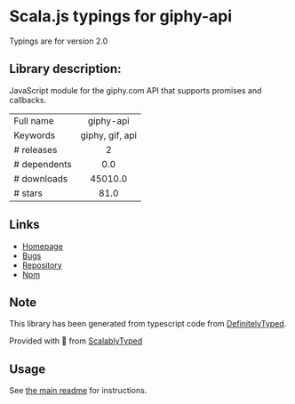 
# Scala.js typings for giphy-api

Typings are for version 2.0

## Library description:
JavaScript module for the giphy.com API that supports promises and callbacks.

|                    |                 |
| ------------------ | :-------------: |
| Full name          | giphy-api |
| Keywords           | giphy, gif, api |
| # releases         | 2 |
| # dependents       | 0.0 |
| # downloads        | 45010.0 |
| # stars            | 81.0 |

## Links
- [Homepage](https://github.com/austinkelleher/giphy-api)
- [Bugs](https://github.com/austinkelleher/giphy-api/issues)
- [Repository](https://github.com/austinkelleher/giphy-api)
- [Npm](https://www.npmjs.com/package/giphy-api)
    


## Note
This library has been generated from typescript code from [DefinitelyTyped](https://definitelytyped.org).

Provided with :purple_heart: from [ScalablyTyped](https://github.com/oyvindberg/ScalablyTyped)

## Usage
See [the main readme](../../readme.md) for instructions.


